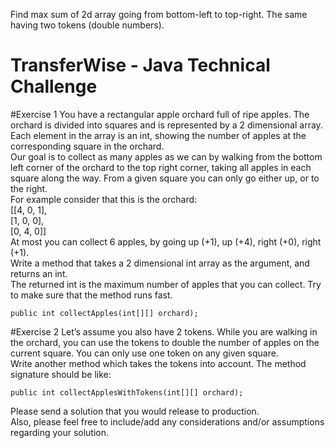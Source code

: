 Find max sum of 2d array going from bottom-left to top-right. The same having two tokens (double numbers).

TransferWise - Java Technical Challenge
===============================
#Exercise 1
You have a rectangular apple orchard full of ripe apples. The orchard is divided into squares
and is represented by a 2 dimensional array. Each element in the array is an int, showing the
number of apples at the corresponding square in the orchard. </br>
Our goal is to collect as many apples as we can by walking from the bottom left corner of the
orchard to the top right corner, taking all apples in each square along the way. From a given
square you can only go either up, or to the right. </br>
For example consider that this is the orchard: </br>
[[4, 0, 1], </br>
[1, 0, 0], </br>
[0, 4, 0]] </br>
At most you can collect 6 apples, by going up (+1), up (+4), right (+0), right (+1). </br>
Write a method that takes a 2 dimensional int array as the argument, and returns an int. </br>
The returned int is the maximum number of apples that you can collect. Try to make sure that
the method runs fast. </br>
```shell
public int collectApples(int[][] orchard);
```
#Exercise 2
Let’s assume you also have 2 tokens. While you are walking in the orchard, you can use the
tokens to double the number of apples on the current square. You can only use one token on
any given square. </br>
Write another method which takes the tokens into account. The method signature should
be like: </br>
```shell
public int collectApplesWithTokens(int[][] orchard);
```
Please send a solution that you would release to production. </br>
Also, please feel free to include/add any considerations and/or assumptions regarding your
solution.
